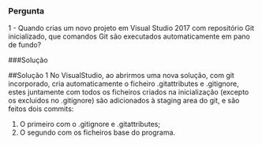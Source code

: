 ### Pergunta
1 - Quando crias um novo projeto em Visual Studio 2017 com repositório Git
inicializado, que comandos Git são executados automaticamente em pano de fundo?

###Solução

##Solução 1
No VisualStudio, ao abrirmos uma nova solução, com git incorporado, cria automaticamente o ficheiro .gitattributes e .gitignore, estes juntamente com todos os ficheiros criados na inicialização (excepto os excluidos no .gitignore) são adicionados à staging area do git, e são feitos dois commits:
  1. O primeiro com o .gitignore e .gitattributes;
  2. O segundo com os ficheiros base do programa.
